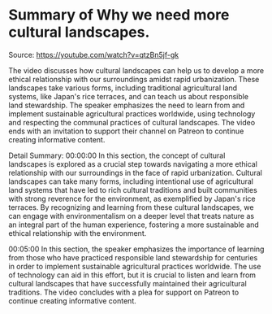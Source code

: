 # Summary of Why we need more cultural landscapes.

Source: https://youtube.com/watch?v=qtzBn5jf-gk

The video discusses how cultural landscapes can help us to develop a more ethical relationship with our surroundings amidst rapid urbanization. These landscapes take various forms, including traditional agricultural land systems, like Japan's rice terraces, and can teach us about responsible land stewardship. The speaker emphasizes the need to learn from and implement sustainable agricultural practices worldwide, using technology and respecting the communal practices of cultural landscapes. The video ends with an invitation to support their channel on Patreon to continue creating informative content.

Detail Summary: 
00:00:00
In this section, the concept of cultural landscapes is explored as a crucial step towards navigating a more ethical relationship with our surroundings in the face of rapid urbanization. Cultural landscapes can take many forms, including intentional use of agricultural land systems that have led to rich cultural traditions and built communities with strong reverence for the environment, as exemplified by Japan's rice terraces. By recognizing and learning from these cultural landscapes, we can engage with environmentalism on a deeper level that treats nature as an integral part of the human experience, fostering a more sustainable and ethical relationship with the environment.

00:05:00
In this section, the speaker emphasizes the importance of learning from those who have practiced responsible land stewardship for centuries in order to implement sustainable agricultural practices worldwide. The use of technology can aid in this effort, but it is crucial to listen and learn from cultural landscapes that have successfully maintained their agricultural traditions. The video concludes with a plea for support on Patreon to continue creating informative content.

